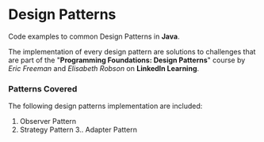 # Design Patterns

Code examples to common Design Patterns in **Java**. 

The implementation of every design pattern are solutions to challenges that are part of the
"**Programming Foundations: Design Patterns**" course by *Eric Freeman* and *Elisabeth Robson* on **LinkedIn Learning**.

### Patterns Covered

The following design patterns implementation are included: 
1. Observer Pattern
2. Strategy Pattern
3.. Adapter Pattern